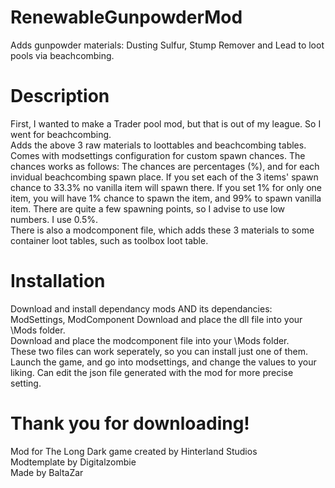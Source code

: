 # RenewableGunpowderMod
Adds gunpowder materials: Dusting Sulfur, Stump Remover and Lead to loot pools via beachcombing.  
# Description
First, I wanted to make a Trader pool mod, but that is out of my league. So I went for beachcombing.  
Adds the above 3 raw materials to loottables and beachcombing tables.  
Comes with modsettings configuration for custom spawn chances.
The chances works as follows: The chances are percentages (%), and for each invidual beachcombing spawn place. If you set each of the 3 items' spawn chance to 33.3% no vanilla item will spawn there. If you set 1% for only one item, you will have 1% chance to spawn the item, and 99% to spawn vanilla item. There are quite a few spawning points, so I advise to use low numbers. I use 0.5%.  
There is also a modcomponent file, which adds these 3 materials to some container loot tables, such as toolbox loot table.
# Installation
Download and install dependancy mods AND its dependancies: ModSettings, ModComponent
Download and place the dll file into your \Mods folder.  
Download and place the modcomponent file into your \Mods folder.  
These two files can work seperately, so you can install just one of them.  
Launch the game, and go into modsettings, and change the values to your liking. Can edit the json file generated with the mod for more precise setting.  
# Thank you for downloading!
Mod for The Long Dark game created by Hinterland Studios  
Modtemplate by Digitalzombie  
Made by BaltaZar  
